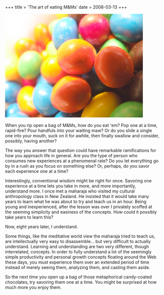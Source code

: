 +++
title = 'The art of eating M&Ms'
date = 2008-03-13
+++

<img src="mnms.jpg" alt="A bag of M &amp; M candies" class="photo" />

When you rip open a bag of M&Ms, how do you eat 'em? Pop one at a time, rapid-fire? Pour handfuls into your waiting maw? Or do you slide a single one into your mouth, suck on it for awhile, then finally swallow and consider, possibly, having another?

The way you answer that question could have remarkable ramifications for how you approach life in general. Are you the type of person who consumes new experiences at a phenomenal rate? Do you let everything go by in a rush as you focus on something else? Or, perhaps, do you savor each experience one at a time?

Interestingly, conventional wisdom might be right for once. Savoring one experience at a time lets you take in more, and more importantly, understand more. I once met a maharaja who visited my cultural anthropology class in New Zealand. He insisted that it would take many years to learn what he was about to try and teach us in an hour. Being young and inexperienced, after the lesson was over I privately scoffed at the seeming simplicity and easiness of the concepts. How could it possibly take years to learn this?

Now, eight years later, I understand.

Some things, like the meditative world view the maharaja tried to teach us, are intellectually very easy to disassemble... but very difficult to actually understand. Learning and understanding are two very different, though interrelated, concepts. In order to fully understand a lot of the seemingly simple productivity and personal growth concepts floating around the Web these days, you must experience them over an extended period of time instead of merely seeing them, analyzing them, and casting them aside.

So the next time you open up a bag of those metaphorical candy-coated chocolates, try savoring them one at a time. You might be surprised at how much more you enjoy them.
